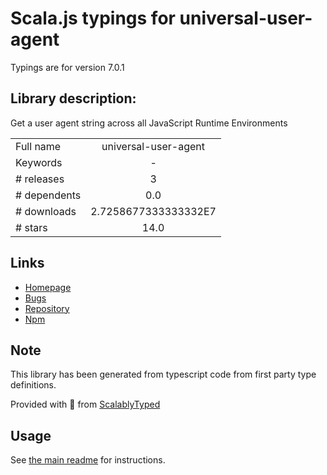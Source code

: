 
# Scala.js typings for universal-user-agent

Typings are for version 7.0.1

## Library description:
Get a user agent string across all JavaScript Runtime Environments

|                    |                 |
| ------------------ | :-------------: |
| Full name          | universal-user-agent |
| Keywords           | - |
| # releases         | 3 |
| # dependents       | 0.0 |
| # downloads        | 2.7258677333333332E7 |
| # stars            | 14.0 |

## Links
- [Homepage](https://github.com/gr2m/universal-user-agent#readme)
- [Bugs](https://github.com/gr2m/universal-user-agent/issues)
- [Repository](https://github.com/gr2m/universal-user-agent)
- [Npm](https://www.npmjs.com/package/universal-user-agent)
    


## Note
This library has been generated from typescript code from first party type definitions.

Provided with :purple_heart: from [ScalablyTyped](https://github.com/oyvindberg/ScalablyTyped)

## Usage
See [the main readme](../../readme.md) for instructions.


